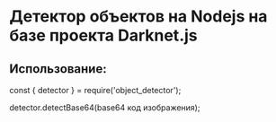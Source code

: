 # Детектор объектов на Nodejs на базе проекта Darknet.js
## Использование:
const { detector } = require('object_detector');

detector.detectBase64(base64 код изображения);
